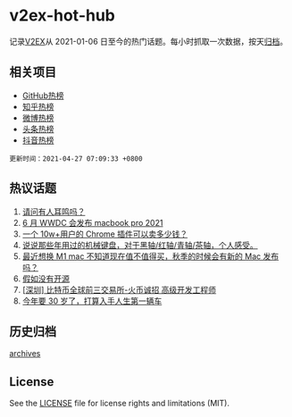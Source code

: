 # v2ex-hot-hub

 记录[V2EX](https://www.v2ex.com/)从 2021-01-06 日至今的热门话题。每小时抓取一次数据，按天[归档](archives)。
 
 ## 相关项目

- [GitHub热榜](https://github.com/lonnyzhang423/github-hot-hub)
- [知乎热榜](https://github.com/lonnyzhang423/zhihu-hot-hub)
- [微博热榜](https://github.com/lonnyzhang423/weibo-hot-hub)
- [头条热榜](https://github.com/lonnyzhang423/toutiao-hot-hub)
- [抖音热榜](https://github.com/lonnyzhang423/douyin-hot-hub)


 `更新时间：2021-04-27 07:09:33 +0800`

## 热议话题

1. [请问有人耳鸣吗？](https://www.v2ex.com/t/773320)
1. [6 月 WWDC 会发布 macbook pro 2021](https://www.v2ex.com/t/773327)
1. [一个 10w+用户的 Chrome 插件可以卖多少钱？](https://www.v2ex.com/t/773416)
1. [说说那些年用过的机械键盘，对于黑轴/红轴/青轴/茶轴，个人感受。](https://www.v2ex.com/t/773337)
1. [最近想换 M1 mac 不知道现在值不值得买，秋季的时候会有新的 Mac 发布吗？](https://www.v2ex.com/t/773331)
1. [假如没有开源](https://www.v2ex.com/t/773246)
1. [[深圳] 比特币全球前三交易所-火币诚招 高级开发工程师](https://www.v2ex.com/t/773391)
1. [今年要 30 岁了，打算入手人生第一辆车](https://www.v2ex.com/t/773363)

## 历史归档

[archives](archives)

## License

See the [LICENSE](LICENSE) file for license rights and limitations (MIT).
